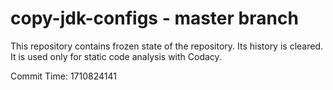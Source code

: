 # copy-jdk-configs - master branch

This repository contains frozen state of the repository.
Its history is cleared. It is used only for static code
analysis with Codacy.

Commit Time: 1710824141
